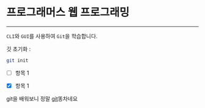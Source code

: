 

# 프로그래머스 웹 프로그래밍
---

`CLI`와 `GUI`를 사용하여 `Git`을 학습합니다.

깃 초기화 :
```bash
git init 
```

- [ ] 항목 1
- [x] 항목 1


git을 배워보니 정말 [git][1]똥차네요

[1]:https://github.com/seungdev/learn-html
 